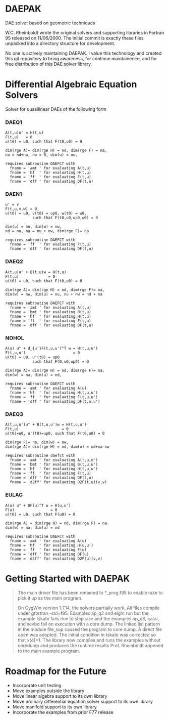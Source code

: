 DAEPAK
======

DAE solver based on geometric techniques

W.C. Rheinboldt wrote the original solvers and supporting libraries in Fortran 95 released on 11/06/2000.
The initial commit is exactly these files unpacked into a directory structure for development.

No one is actively maintaining DAEPAK. I value this technology and created this git repository
to bring awareness, for continue maintainence, and for free distribution of this DAE solver library.


Differential Algebraic Equation Solvers
=======================================

Solver for quasilinear DAEs of the following form

### DAEQ1
    A(t,u)u' = H(t,u)
    F(t,u)   = 0
    u(t0) = u0, such that F(t0,u0) = 0
    
    dim(rge A)= dim(rge H) = nd, dim(rge F) = na, 
    nu = nd+na, nw = 0, dim(u) = nu,
    
    requires subroutine DAEFCT with 
      fname = 'amt ' for evaluating A(t,u)
      fname = 'hf  ' for evaluating H(t,u)
      fname = 'ff  ' for evaluating F(t,u)
      fname = 'dff ' for evaluating DF(t,u)

### DAEN1
    u' = v
    F(t,u,v,w) = 0,
    u(t0) = u0, v(t0) = up0, w(t0) = w0, 
                such that F(t0,u0,up0,w0) = 0
    
    dim(u) = nu, dim(w) = nw,
    nd = nu, na = nu + nw, dim(rge F)= na
    
    requires subroutine DAEFCT with 
      fname = 'ff  ' for evaluating F(t,u)
      fname = 'dff ' for evaluating DF(t,u)

### DAEQ2
    A(t,u)u' + B(t,u)w = H(t,u)
    F(t,u)             = 0
    u(t0) = u0, such that F(t0,u0) = 0
    
    dim(rge A)= dim(rge H) = nd, dim(rge F)= na, 
    dim(w) = nw, dim(u) = nu, nu + nw = nd + na
    
    requires subroutine DAEFCT with 
      fname = 'amt ' for evaluating A(t,u)
      fname = 'bmt ' for evaluating B(t,u)
      fname = 'hf  ' for evaluating H(t,u)
      fname = 'ff  ' for evaluating F(t,u)
      fname = 'dff ' for evaluating DF(t,u)

### NOHOL
    A(u) u" + d_{u'}F(t,u,u')^T w = H(t,u,u')
    F(t,u,u')                     = 0
    u(t0) = u0, u'(t0) = up0
                such that Ft0,u0,up0) = 0
    
    dim(rge A)= dim(rge H) = nd, dim(rge F)= na, 
    dim(w) = na, dim(u) = nd,
    
    requires subroutine DAEFCT with 
      fname = 'amt ' for evaluating A(u)
      fname = 'hf  ' for evaluating H(t,u,u')
      fname = 'ff  ' for evaluating F(t,u,u')
      fname = 'dff ' for evaluating DF(t,u,u')

### DAEQ3
    A(t,u,u')u" + B(t,u,u')w = H(t,u,u')
    F(t,u)                   = 0
    u(t0)=u0, u'(t0)=up0, such that F(t0,u0) = 0
    
    dim(rge F)= na, dim(w) = nw, 
    dim(rge A)= dim(rge H) = nd, dim(u) = nd+na-nw
    
    requires subroutine daefct with 
      fname = 'amt ' for evaluating A(t,u,u')
      fname = 'bmt ' for evaluating B(t,u,u')
      fname = 'hf  ' for evaluating H(t,u,u')
      fname = 'ff  ' for evaluating F(t,u)
      fname = 'dff ' for evaluating DF(t,u)
      fname = 'd2ff' for evaluating D2F(t,u)(v,v)

### EULAG
    A(u) u" + DF(u)^T w = H(u,u')
    F(u)                = 0
    u(t0) = u0, such that F(u0) = 0
    
    dim(rge A) = dim(rge H) = nd, dim(rge F) = na
    dim(w) = na, dim(u) = nd
    
    requires subroutine DAEFCT with 
      fname = 'amt ' for evaluating A(u)
      fname = 'hf  ' for evaluating H(u,u')
      fname = 'ff  ' for evaluating F(u)
      fname = 'dff ' for evaluating DF(u)
      fname = 'd2ff' for evaluating D2F(u)(v,v)

Getting Started with DAEPAK
===========================
>
> The main driver file has been renamed to *_prog.f95 to enable rake to pick it up as the main program.
>
> On CygWin version 1.7.14, the solvers partially work. All files compile under gfortran -std=f95. Examples
> ap_q2 and eight run but the example tskate fails due to step size and the examples ap_q3, catal, and
> sevbd fail on execution with a core dump. The linked list pattern in the module file_sup caused the program
> to core dump. A direct file open was adopted. The initial condition in tskate was corrected so that x(4)=1.
> The library now compiles and runs the examples without coredump and produces the runtime results Prof. Rheinboldt
> appened to the main example program.


Roadmap for the Future
======================
-  Incorporate unit testing
-  Move examples outside the library
-  Move linear algebra support to its own library
-  Move ordinary differential equation solver support to its own library
-  Move manifold support to its own library
-  Incorporate the examples from prior F77 release


